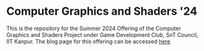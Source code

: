 # Computer Graphics and Shaders '24

This is the repository for the Summer 2024 Offering of the Computer Graphics and Shaders Project under Game Development Club, SnT Council, IIT Kanpur. The blog page for this offering can be accessed [here](https://npqr.github.io/cgns24)
